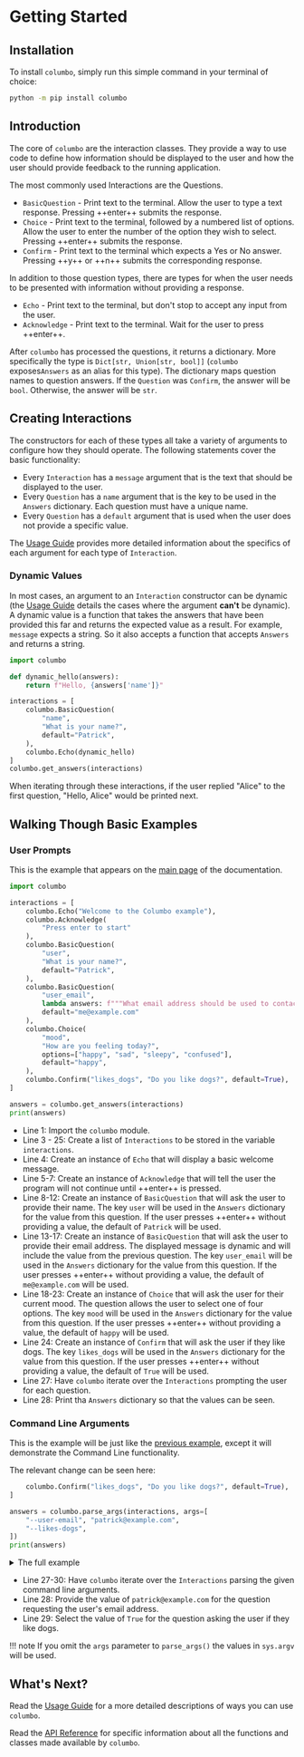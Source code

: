 # Getting Started

## Installation

To install `columbo`, simply run this simple command in your terminal of choice:

```bash
python -m pip install columbo
```

## Introduction

The core of `columbo` are the interaction classes. They provide a way to use code to define how information should be
displayed to the user and how the user should provide feedback to the running application.

The most commonly used Interactions are the Questions.

* `BasicQuestion` - Print text to the terminal. Allow the user to type a text response. Pressing ++enter++ submits the
    response.
* `Choice` - Print text to the terminal, followed by a numbered list of options. Allow the user to enter the number
    of the option they wish to select. Pressing ++enter++ submits the response.
* `Confirm` - Print text to the terminal which expects a Yes or No answer. Pressing ++y++ or ++n++ submits the
    corresponding response.

In addition to those question types, there are types for when the user needs to be presented with information without
providing a response.

* `Echo` - Print text to the terminal, but don't stop to accept any input from the user.
* `Acknowledge` - Print text to the terminal. Wait for the user to press ++enter++.

After `columbo` has processed the questions, it returns a dictionary. More specifically the type is
`Dict[str, Union[str, bool]]` (`columbo` exposes`Answers` as an alias for this type). The dictionary maps question names
to question answers. If the `Question` was `Confirm`, the answer will be `bool`. Otherwise, the answer will be `str`.

## Creating Interactions

The constructors for each of these types all take a variety of arguments to configure how they should operate. The
following statements cover the basic functionality:

* Every `Interaction`  has a `message` argument that is the text that should be displayed to the user.
* Every `Question` has a `name` argument that is the key to be used in the `Answers` dictionary. Each question must have
    a unique name.
* Every `Question` has a `default` argument that is used when the user does not provide a specific value.

The [Usage Guide][usage-guide] provides more detailed information about the specifics of each argument for each type of
`Interaction`.

### Dynamic Values

In most cases, an argument to an `Interaction` constructor can be dynamic (the [Usage Guide][usage-guide] details the
cases where the argument **can't** be dynamic). A dynamic value is a function that takes the answers that have been
provided this far and returns the expected value as a result. For example, `message` expects a string. So it also
accepts a function that accepts `Answers` and returns a string.

```python
import columbo

def dynamic_hello(answers):
    return f"Hello, {answers['name']}"

interactions = [
    columbo.BasicQuestion(
        "name",
        "What is your name?",
        default="Patrick",
    ),
    columbo.Echo(dynamic_hello)
]
columbo.get_answers(interactions)
```

When iterating through these interactions, if the user replied "Alice" to the first question, "Hello, Alice" would be
printed next.

## Walking Though Basic Examples

### User Prompts

This is the example that appears on the [main page][docs-main] of the documentation.

```python linenums="1"
import columbo

interactions = [
    columbo.Echo("Welcome to the Columbo example"),
    columbo.Acknowledge(
        "Press enter to start"
    ),
    columbo.BasicQuestion(
        "user",
        "What is your name?",
        default="Patrick",
    ),
    columbo.BasicQuestion(
        "user_email",
        lambda answers: f"""What email address should be used to contact {answers["user"]}?""",
        default="me@example.com"
    ),
    columbo.Choice(
        "mood",
        "How are you feeling today?",
        options=["happy", "sad", "sleepy", "confused"],
        default="happy",
    ),
    columbo.Confirm("likes_dogs", "Do you like dogs?", default=True),
]

answers = columbo.get_answers(interactions)
print(answers)
```

* Line 1: Import the `columbo` module.
* Line 3 - 25: Create a list of `Interactions` to be stored in the variable `interactions`.
* Line 4: Create an instance of `Echo` that will display a basic welcome message.
* Line 5-7: Create an instance of `Acknowledge` that will tell the user the program will not continue until ++enter++ is
    pressed.
* Line 8-12: Create an instance of `BasicQuestion` that will ask the user to provide their name. The key `user` will be
    used in the `Answers` dictionary for the value from this question. If the user presses ++enter++ without providing a
    value, the default of `Patrick` will be used.
* Line 13-17: Create an instance of `BasicQuestion` that will ask the user to provide their email address. The displayed
    message is dynamic and will include the value from the previous question. The key `user_email` will be used in the
    `Answers` dictionary for the value from this question. If the user presses ++enter++ without providing a value, the
    default of `me@example.com` will be used.
* Line 18-23: Create an instance of `Choice` that will ask the user for their current mood. The question allows the user
    to select one of four options. The key `mood` will be used in the `Answers` dictionary for the value from this
    question. If the user presses ++enter++ without providing a value, the default of `happy` will be used.
* Line 24: Create an instance of `Confirm` that will ask the user if they like dogs. The key `likes_dogs` will be used
    in the `Answers` dictionary for the value from this question. If the user presses ++enter++ without providing a
    value, the default of `True` will be used.
* Line 27: Have `columbo` iterate over the `Interactions` prompting the user for each question.
* Line 28: Print tha `Answers` dictionary so that the values can be seen.

### Command Line Arguments

This is the example will be just like the [previous example](#walking-though-a-basic-example), except it will
demonstrate the Command Line functionality.

The relevant change can be seen here:

```python linenums="24" hl_lines="4-7"
    columbo.Confirm("likes_dogs", "Do you like dogs?", default=True),
]

answers = columbo.parse_args(interactions, args=[
    "--user-email", "patrick@example.com",
    "--likes-dogs",
])
print(answers)
```

<details>
    <summary>The full example</summary>

```python linenums="1" hl_lines="27-30"
import columbo

interactions = [
    columbo.Echo("Welcome to the Columbo example"),
    columbo.Acknowledge(
        "Press enter to start"
    ),
    columbo.BasicQuestion(
        "user",
        "What is your name?",
        default="Patrick",
    ),
    columbo.BasicQuestion(
        "user_email",
        lambda answers: f"""What email address should be used to contact {answers["user"]}?""",
        default="me@example.com"
    ),
    columbo.Choice(
        "mood",
        "How are you feeling today?",
        options=["happy", "sad", "sleepy", "confused"],
        default="happy",
    ),
    columbo.Confirm("likes_dogs", "Do you like dogs?", default=True),
]

answers = columbo.parse_args(interactions, args=[
    "--user-email", "patrick@example.com",
    "--likes-dogs",
])
print(answers)
```
</details>

* Line 27-30: Have `columbo` iterate over the `Interactions` parsing the given command line arguments.
* Line 28: Provide the value of `patrick@example.com` for the question requesting the user's email address.
* Line 29: Select the value of `True` for the question asking the user if they like dogs.

!!! note
    If you omit the `args` parameter to `parse_args()` the values in `sys.argv` will be used.

## What's Next?

Read the [Usage Guide][usage-guide] for a more detailed descriptions of ways you can use `columbo`.

Read the [API Reference][api-reference] for specific information about all the functions and classes made available by
`columbo`.

[usage-guide]: usage-guide/fundamentals.md
[docs-main]: index.md
[api-reference]: api.md
